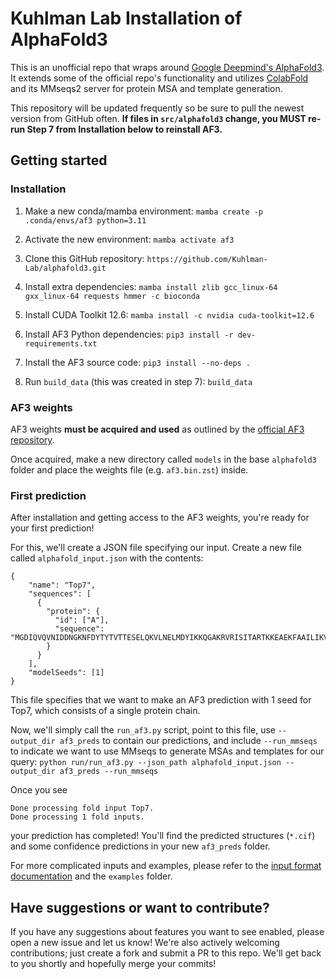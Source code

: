 # Kuhlman Lab Installation of AlphaFold3

This is an unofficial repo that wraps around [Google Deepmind's AlphaFold3](https://github.com/google-deepmind/alphafold3). It extends some of the official repo's functionality and utilizes [ColabFold](https://github.com/sokrypton/ColabFold) and its MMseqs2 server for protein MSA and template generation.

This repository will be updated frequently so be sure to pull the newest version from GitHub often. **If files in `src/alphafold3` change, you MUST re-run Step 7 from Installation below to reinstall AF3.**

## Getting started

### Installation
1. Make a new conda/mamba environment:
`mamba create -p .conda/envs/af3 python=3.11`

2. Activate the new environment:
`mamba activate af3`

3. Clone this GitHub repository:
`https://github.com/Kuhlman-Lab/alphafold3.git`

4. Install extra dependencies:
`mamba install zlib gcc_linux-64 gxx_linux-64 requests hmmer -c bioconda`

5. Install CUDA Toolkit 12.6:
`mamba install -c nvidia cuda-toolkit=12.6`

6. Install AF3 Python dependencies:
`pip3 install -r dev-requirements.txt`

7. Install the AF3 source code:
`pip3 install --no-deps .`

8. Run `build_data` (this was created in step 7):
`build_data`

### AF3 weights
AF3 weights **must be acquired and used** as outlined by the [official AF3 repository](https://github.com/google-deepmind/alphafold3).

Once acquired, make a new directory called `models` in the base `alphafold3` folder and place the weights file (e.g. `af3.bin.zst`) inside.

### First prediction

After installation and getting access to the AF3 weights, you're ready for your first prediction! 

For this, we'll create a JSON file specifying our input. Create a new file called `alphafold_input.json` with the contents:
```
{
    "name": "Top7",
    "sequences": [
      {
        "protein": {
          "id": ["A"],
          "sequence": "MGDIQVQVNIDDNGKNFDYTYTVTTESELQKVLNELMDYIKKQGAKRVRISITARTKKEAEKFAAILIKVFAELGYNDINVTFDGDTVTVEGQLEGGSLE"
        }
      }
    ],
    "modelSeeds": [1]
}
```
This file specifies that we want to make an AF3 prediction with 1 seed for Top7, which consists of a single protein chain. 

Now, we'll simply call the `run_af3.py` script, point to this file, use `--output_dir af3_preds` to contain our predictions, and include `--run_mmseqs` to indicate we want to use MMseqs to generate MSAs and templates for our query:
`python run/run_af3.py --json_path alphafold_input.json --output_dir af3_preds --run_mmseqs`

Once you see 
```
Done processing fold input Top7.
Done processing 1 fold inputs.
```
your prediction has completed! You'll find the predicted structures (`*.cif`) and some confidence predictions in your new `af3_preds` folder.

For more complicated inputs and examples, please refer to the [input format documentation](docs/input.md) and the `examples` folder.


## Have suggestions or want to contribute?

If you have any suggestions about features you want to see enabled, please open a new issue and let us know! We're also actively welcoming contributions; just create a fork and submit a PR to this repo. We'll get back to you shortly and hopefully merge your commits! 
